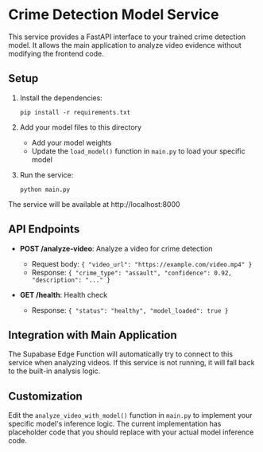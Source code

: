 
# Crime Detection Model Service

This service provides a FastAPI interface to your trained crime detection model. It allows the main application to analyze video evidence without modifying the frontend code.

## Setup

1. Install the dependencies:
   ```
   pip install -r requirements.txt
   ```

2. Add your model files to this directory
   - Add your model weights
   - Update the `load_model()` function in `main.py` to load your specific model

3. Run the service:
   ```
   python main.py
   ```

The service will be available at http://localhost:8000

## API Endpoints

- **POST /analyze-video**: Analyze a video for crime detection
  - Request body: `{ "video_url": "https://example.com/video.mp4" }`
  - Response: `{ "crime_type": "assault", "confidence": 0.92, "description": "..." }`

- **GET /health**: Health check
  - Response: `{ "status": "healthy", "model_loaded": true }`

## Integration with Main Application

The Supabase Edge Function will automatically try to connect to this service when analyzing videos. If this service is not running, it will fall back to the built-in analysis logic.

## Customization

Edit the `analyze_video_with_model()` function in `main.py` to implement your specific model's inference logic. The current implementation has placeholder code that you should replace with your actual model inference code.
